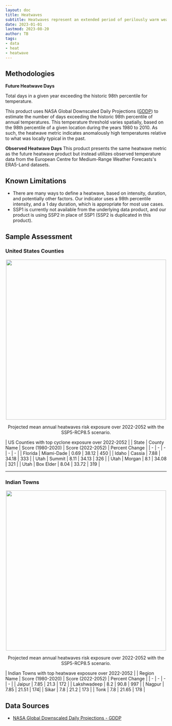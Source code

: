 ```yaml
---
layout: doc
title: Heatwaves
subtitle: Heatwaves represent an extended period of perilously warm weather at a specific location or region. They are associated with excess mortality and other human health risks, greatly increased electricity demand, agricultural impacts, and disruption to many types of economic activity. 
date: 2023-01-01
lastmod: 2023-08-20
author: TB
tags:
- data
- heat
- heatwave
---
```


## Methodologies
**Future Heatwave Days** 

Total days in a given year exceeding the historic 98th percentile for temperature.

This product uses NASA Global Downscaled Daily Projections ([GDDP](https://www.nasa.gov/nex/gddp)) to estimate the number of days exceeding the historic 98th percentile of annual temperatures. This temperature threshold varies spatially, based on the 98th percentile of a given location during the years 1980 to 2010. As such, the heatwave metric indicates anomalously high temperatures relative to what was locally typical in the past. 

**Observed Heatwave Days** 
This product presents the same heatwave metric as the future heatwave product but instead utilizes observed temperature data from the European Centre for Medium-Range Weather Forecasts's ERA5-Land datasets. 

## Known Limitations
- There are many ways to define a heatwave, based on intensity, duration, and potentially other factors. Our indicator uses a 98th percentile intensity, and a 1 day duration, which is appropriate for most use cases.  
- SSP1 is currently not available from the underlying data product, and our product is using SSP2 in place of SSP1 (SSP2 is duplicated in this product).


## Sample Assessment
### United States Counties

<p align="center">
<img height="500" src="assets/images/dataguide/heatwaves_usa_1980_2020_v_2022-2052.png">
</p>

<p align="center">
Projected mean annual heatwaves risk exposure over 2022-2052 with the SSP5-RCP8.5 scenario.
</p>

| US Counties with top cyclone exposure over 2022-2052 |
| State | County Name | Score (1980-2020) | Score (2022-2052) | Percent Change | 
| - | - | - | - | - |
| Florida | Miami-Dade | 0.69 | 38.12 | 450 |
| Idaho | Cassia | 7.88 | 34.18 | 333 |
| Utah | Summit | 8.11 | 34.13 | 326 |
| Utah | Morgan | 8.1 | 34.08 | 321 |
| Utah | Box Elder | 8.04 | 33.72 | 319 |

<hr>

### Indian Towns
<p align="center">
<img height="500" src="assets/images/dataguide/heatwaves_india_1980_2020_v_2022-2052.png">
</p>

<p align="center">
Projected mean annual heatwaves risk exposure over 2022-2052 with the SSP5-RCP8.5 scenario.
</p>

| Indian Towns with top heatwave exposure over 2022-2052 |
| Region Name | Score (1980-2020) | Score (2022-2052) | Percent Change | 
| - | - | - | - |
| Jaipur | 7.85 | 21.3 | 172 |
| Lakshwadeep | 8.2 | 90.8 | 997 |
| Nagpur | 7.85 | 21.51 | 174|
| Sikar | 7.8 | 21.2 | 173 |
| Tonk | 7.8 | 21.65 | 178 |

## Data Sources
- [NASA Global Downscaled Daily Projections - GDDP](https://www.nasa.gov/nex/gddp) 
